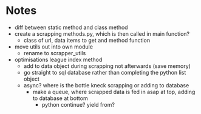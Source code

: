 # Notes

* diff between static method and class method
* create a scrapping methods.py, which is then called in main function?
    * class of url, data items to get and method function
* move utils out into own module
    * rename to scrapper_utils
* optimisations league index method
    * add to data object during scrapping not afterwards (save memory)
    * go straight to sql database rather than completing the python list object
    * async? where is the bottle kneck scrapping or adding to database
        * make a queue, where scrapped data is fed in asap at top, adding to database at bottom
            * python continue? yield from?